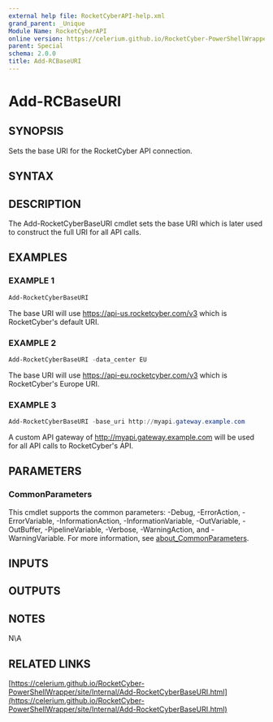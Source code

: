 ```yaml
---
external help file: RocketCyberAPI-help.xml
grand_parent: _Unique
Module Name: RocketCyberAPI
online version: https://celerium.github.io/RocketCyber-PowerShellWrapper/site/_Unique/Add-RCBaseURI.html
parent: Special
schema: 2.0.0
title: Add-RCBaseURI
---
```


# Add-RCBaseURI

## SYNOPSIS
Sets the base URI for the RocketCyber API connection.

## SYNTAX

## DESCRIPTION
The Add-RocketCyberBaseURI cmdlet sets the base URI which is later used
to construct the full URI for all API calls.

## EXAMPLES

### EXAMPLE 1
```powershell
Add-RocketCyberBaseURI
```

The base URI will use https://api-us.rocketcyber.com/v3 which is RocketCyber's default URI.

### EXAMPLE 2
```powershell
Add-RocketCyberBaseURI -data_center EU
```

The base URI will use https://api-eu.rocketcyber.com/v3 which is RocketCyber's Europe URI.

### EXAMPLE 3
```powershell
Add-RocketCyberBaseURI -base_uri http://myapi.gateway.example.com
```

A custom API gateway of http://myapi.gateway.example.com will be used for
all API calls to RocketCyber's API.

## PARAMETERS

### CommonParameters
This cmdlet supports the common parameters: -Debug, -ErrorAction, -ErrorVariable, -InformationAction, -InformationVariable, -OutVariable, -OutBuffer, -PipelineVariable, -Verbose, -WarningAction, and -WarningVariable. For more information, see [about_CommonParameters](http://go.microsoft.com/fwlink/?LinkID=113216).

## INPUTS

## OUTPUTS

## NOTES
N\A

## RELATED LINKS

[https://celerium.github.io/RocketCyber-PowerShellWrapper/site/Internal/Add-RocketCyberBaseURI.html](https://celerium.github.io/RocketCyber-PowerShellWrapper/site/Internal/Add-RocketCyberBaseURI.html)

